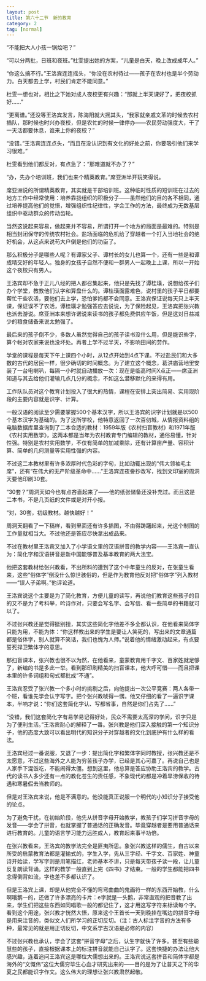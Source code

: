 ```yaml
---
layout: post
title: 第六十二节　新的教育
category: 2
tag: [normal]
---
```


“不能把大人小孩一锅烩吧？”

“可以分两批，日班和夜班。”杜雯提出她的方案，“儿童是白天，晚上改成成年人。”

“你这么搞不行。”王洛宾连连摇头，“你没在农村待过――孩子在农村也是半个劳动力。白天都去上学，村民们肯定不能同意。”

杜雯一想也对，相比之下她对成人夜校更有兴趣：“那就上半天课好了，把夜校抓好……”

“更离谱。”还没等王洛宾发言，陈海阳就大摇其头，“我家就亲戚文革的时候去农村插队，那时候也时兴办夜校，但是农忙的时候一律停办――农民劳动强度大，干了一天活都要休息，谁来上你的夜校？”

“没错。”王洛宾连连点头，“而且在没认识到有文化的好处之前，你要吸引他们来学习很难。”

杜雯看到他们都反对，有点急了：“那难道就不办了？”

“办，先办个培训班，我们也来个精英教育。”席亚洲半开玩笑得说。

席亚洲说的所谓精英教育，其实就是干部培训班。这种临时性质的短训班在过去的地方工作中经常使用：培养靠拢组织的积极分子――虽然他们的目的各不相同，通过培养提高他们的觉悟，增强组织性纪律性，学会工作的方法，最终成为无数基层组织中驱动群众的传动齿轮。

当然这说起来容易，做起来并不容易，所谓打开一个地方的局面是最难的。特别是相当封闭保守的传统农村社会。盐场面临的危机给了穿越者一个打入当地社会的绝好机会，从这点来说苟大户倒是他们的功臣了。

那么积极分子是哪些人呢？有谭家父子、谭村长的女儿也算一个，还有一些是和谭成晴交好的年轻人。独身的女孩子自然不便和一群男人一起晚上上课，所以一开始这个夜校只有男人。

王洛宾却不急于正儿八经的把人都召集起来，他只是先找了谭桂璜，说想给孩子们办个学堂，教教他们认字和算盘什么的。谭桂璜面露难色，说村里的孩子平日都要帮忙干些农活，要他们去上学，恐怕爹妈都不会同意。王洛宾保证说每天只上半天课，保证误不了农活，谭桂璜才勉强答应去说说，为了保险起见，王洛宾把张兴教也派去游说。席亚洲本来想许诺说来读书的孩子都免费供应午饭，但是这对日益减少的粮食储备来说太勉强了。

最后来的孩子倒不少，多数人虽然觉得自己的孩子读书没什么用，但是能识些字，算个帐对农家来说也没坏处。再者上学不过半天，不影响田间的劳作。

学堂的课程是每天下午上课四个小时，从12点开始到4点下课。不过盐民们和大多数的古代的居民一样，很少确切的时间概念。为了建立这个概念，葛洪庙营地里安装了一台电喇叭，每隔一小时就自动播放一次：现在是临高时间X点正――席亚洲知道与其去给他们灌输几点几分的概念，不如这么潜移默化的来得有用。

工作队队员对这个教育计划投入了很大的热情，课程在安排上突出简易、实用现阶段的主要内容就是识字、计算。

一般汉语的阅读至少需要掌握500个基本汉字，所以王洛宾的识字计划就是以500个基本汉字为基础的。为了这所学校，他特意返回了一次百仞城，从情报资料组的电脑数据库里查询到了二本合适的教材：1959年版《农村扫盲教材》和1971年版《农村实用数学》，这两本都是当年为农村教育专门编辑的教材，通俗易懂，针对性强。特别是农村实用数学，不仅有简单的加减乘除，还有计算亩产量、容积计算、简单的几何测量等实用性强的内容。

不过这二本教材里有许多浓厚时代色彩的字句，比如动辄出现的“伟大领袖毛主席”，还有“在伟大的无产阶级革命中……”王洛宾连夜誊抄改写，找到文印室的周洞天要他印刷30套。

“30套？”周洞天如今也有点吝啬起来了――他的纸张储备还没补充过。而且这是二本书，不是几页纸的文件或是对开小报。

“对，30套，初级教材。越快越好！”

周洞天翻看了一下稿样，看到里面还有许多插图，不由得踌躇起来，光这个制图的工作量就相当大。不过他还是答应尽快拿出成品来。

不过在教材里王洛宾又加入了小学语文里的汉语拼音的教学内容――王洛宾一直认为：简化字和汉语拼音是新中国能够普及基本教育的两大法宝。

他把这套教材给张兴教看，不出所料的遭到了这个中年童生的反对，在张童生看来，这些“俗体字”倒没什么惊世骇俗的，但是作为教育他反对把“俗体字”列入教材――“误人子弟啊。”他评论道。

王洛宾说这个主要是为了简化教育，方便儿童的读写，再说他们教育这些孩子的目的又不是为了考科举，吟诗作对，只要会写名字、会写信、看一些简单的书籍就可以了。

不过张兴教还是觉得挺别扭，其实这些简化字他差不多全都认识，在他看来简体字只能为用，不能为体：“你这样教出来的学生是要让人笑死的，写出来的文章通篇都是俗体字，别人就算不笑话，我们也愧为人师。”说着他的情绪激动起来，有点要誓死捍卫繁体字的意思。

那扫盲课本，张兴教也很不以为然，在他看来，童蒙教育用千字文、百家姓就足够了，新编的书是多此一举。看到那印刷精美的扫盲课本，他大呼可惜――而且把课本里的许多词组和句式都批成“不通”。

王洛宾忍受了张兴教一个多小时的挑剔之后，向他提出一次公平竞赛：两人各带一个班，看谁先学会认字写字。把个张兴教唬得一愣。他又仔细的看了一遍识字课本，半响才说：“你们这套简化字认、写都省事，自然是你们占先了……”

“没错，我们这套简化字有易学易记得好处，民众不需要太高深的学问，识字只是为了便利生活。”王洛宾耐心的解释了一番。张兴教是他们深入接触的第一个知识分子，他的态度大致可以看出明代的知识分子对穿越者的文化到底护有什么样的看法。

王洛宾经过一番说服，又退了一步：提出简化字和繁体字同时教授，张兴教还是不太愿意，不过这些海外之人能为穷苦孩子办学，已经是其心可嘉了。再说自己也是人家手下混饭吃，不能闹得太僵。想到这里，他总算是答应协助王洛宾的教学。古代的读书人多少还有一点的教化苍生的责任感，不象现代的都是冲着旱涝保收的待遇和寒暑假去当教师的。

但是对王洛宾来说，他是不满意的。他没能真正说服一个明代的小知识分子接受他的论点。

为了避免干扰，在初始阶段，他先从拼音字母开始教学，教孩子们学习拼音字母的发音――学会了拼音，也就掌握了普通话的正确发音。毕竟穿越者是要用普通话来进行教育的。儿童的语言学习能力远胜成人，教育起来事半功倍。

在张兴教看来，王洛宾的教学法完全是匪夷所思。象张兴教这样的儒生，自古以来所受的启蒙教育法都是灌输式的，学生入学，先从三字经、千字文、百家姓、神童诗开始读，学写字则是用笔描红，老师基本不讲，只是每天带孩子读一段，让儿童反复朗读背诵。这样的教学一般直到上完《四书》才结束。一般的学生都能把四书念得倒背如流，字也差不多都认识了。

但是王洛宾上课，却是从他完全不懂的弯弯曲曲的鬼画符一样的东西开始教，什么啊哦鹅一的，还做了许多漂亮的卡片：e字就是一头鹅，非常直观的把音教了出来，学生们把这些东西如同唱歌一般的都记住了，这才用这写字符来标读每个字。看到这个用途，张兴教才恍然大悟，原来这个王首长一天到晚挂在嘴边的拼音字母是用来注音的，类似文人们所学习的正切反切。（注：古人标注字音的方法有多种，最常见的就是用正切反切，中文系学古汉语是必修的内容）

不过张兴教也承认，学会了这套“拼音字母”之后，认生字就快了许多。甚至有些聪慧些的孩子，直接根据课本上的标注拼音就能自己认字了。这套快捷的办法让他大感兴趣，连着追问王洛宾这是哪位大儒想出来的。王洛宾说这套拼音和简体字都是海外的“文慨伟”这位大儒穷毕生心血才研究出来的――目的是为了让普天之下的华夏之民都能识字作文。这么伟大的理想让张兴教肃然起敬。
